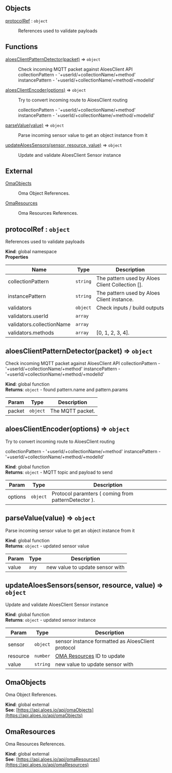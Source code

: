 ## Objects

<dl>
<dt><a href="#protocolRef">protocolRef</a> : <code>object</code></dt>
<dd><p>References used to validate payloads</p>
</dd>
</dl>

## Functions

<dl>
<dt><a href="#aloesClientPatternDetector">aloesClientPatternDetector(packet)</a> ⇒ <code>object</code></dt>
<dd><p>Check incoming MQTT packet against AloesClient API
collectionPattern - &#39;+userId/+collectionName/+method&#39;
instancePattern - &#39;+userId/+collectionName/+method/+modelId&#39;</p>
</dd>
<dt><a href="#aloesClientEncoder">aloesClientEncoder(options)</a> ⇒ <code>object</code></dt>
<dd><p>Try to convert incoming route to AloesClient routing</p>
<p>collectionPattern - &#39;+userId/+collectionName/+method&#39;
instancePattern - &#39;+userId/+collectionName/+method/+modelId&#39;</p>
</dd>
<dt><a href="#parseValue">parseValue(value)</a> ⇒ <code>object</code></dt>
<dd><p>Parse incoming sensor value to get an object instance from it</p>
</dd>
<dt><a href="#updateAloesSensors">updateAloesSensors(sensor, resource, value)</a> ⇒ <code>object</code></dt>
<dd><p>Update and validate AloesClient Sensor instance</p>
</dd>
</dl>

## External

<dl>
<dt><a href="#external_OmaObjects">OmaObjects</a></dt>
<dd><p>Oma Object References.</p>
</dd>
<dt><a href="#external_OmaResources">OmaResources</a></dt>
<dd><p>Oma Resources References.</p>
</dd>
</dl>

<a name="protocolRef"></a>

## protocolRef : <code>object</code>
References used to validate payloads

**Kind**: global namespace  
**Properties**

| Name | Type | Description |
| --- | --- | --- |
| collectionPattern | <code>string</code> | The pattern used by Aloes Client Collection []. |
| instancePattern | <code>string</code> | The pattern used by Aloes Client instance. |
| validators | <code>object</code> | Check inputs / build outputs |
| validators.userId | <code>array</code> |  |
| validators.collectionName | <code>array</code> |  |
| validators.methods | <code>array</code> | [0, 1, 2, 3, 4]. |

<a name="aloesClientPatternDetector"></a>

## aloesClientPatternDetector(packet) ⇒ <code>object</code>
Check incoming MQTT packet against AloesClient API
collectionPattern - '+userId/+collectionName/+method'
instancePattern - '+userId/+collectionName/+method/+modelId'

**Kind**: global function  
**Returns**: <code>object</code> - found pattern.name and pattern.params  

| Param | Type | Description |
| --- | --- | --- |
| packet | <code>object</code> | The MQTT packet. |

<a name="aloesClientEncoder"></a>

## aloesClientEncoder(options) ⇒ <code>object</code>
Try to convert incoming route to AloesClient routing

collectionPattern - '+userId/+collectionName/+method'
instancePattern - '+userId/+collectionName/+method/+modelId'

**Kind**: global function  
**Returns**: <code>object</code> - MQTT topic and payload to send  

| Param | Type | Description |
| --- | --- | --- |
| options | <code>object</code> | Protocol paramters ( coming from patternDetector ). |

<a name="parseValue"></a>

## parseValue(value) ⇒ <code>object</code>
Parse incoming sensor value to get an object instance from it

**Kind**: global function  
**Returns**: <code>object</code> - updated sensor value  

| Param | Type | Description |
| --- | --- | --- |
| value | <code>any</code> | new value to update sensor with |

<a name="updateAloesSensors"></a>

## updateAloesSensors(sensor, resource, value) ⇒ <code>object</code>
Update and validate AloesClient Sensor instance

**Kind**: global function  
**Returns**: <code>object</code> - updated sensor instance  

| Param | Type | Description |
| --- | --- | --- |
| sensor | <code>object</code> | sensor instance formatted as AloesClient protocol |
| resource | <code>number</code> | [OMA Resources](/aloes/#omaresources)  ID to update |
| value | <code>string</code> | new value to update sensor with |

<a name="external_OmaObjects"></a>

## OmaObjects
Oma Object References.

**Kind**: global external  
**See**: [https://api.aloes.io/api/omaObjects](https://api.aloes.io/api/omaObjects)  
<a name="external_OmaResources"></a>

## OmaResources
Oma Resources References.

**Kind**: global external  
**See**: [https://api.aloes.io/api/omaResources](https://api.aloes.io/api/omaResources)  
